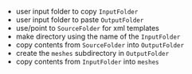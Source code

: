 - user input folder to copy `InputFolder`
- user input folder to paste `OutputFolder`
- use/point to `SourceFolder` for xml templates
- make directory using the name of the `InputFolder`
- copy contents from `SourceFolder` into `OutputFolder`
- create the `meshes` subdirectory in `OutputFolder`
- copy contents from `InputFolder` into `meshes`